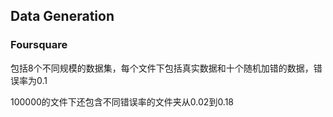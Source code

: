 ## Data Generation

### Foursquare

包括8个不同规模的数据集，每个文件下包括真实数据和十个随机加错的数据，错误率为0.1

100000的文件下还包含不同错误率的文件夹从0.02到0.18